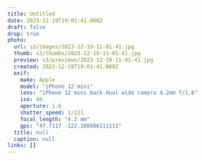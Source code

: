 ```yaml
---
title: Untitled
date: 2023-12-19T19:01:41.000Z
draft: false
drop: true
photo:
  url: s3/images/2023-12-19-11-01-41.jpg
  thumb: s3/thumbs/2023-12-19-11-01-41.jpg
  preview: s3/previews/2023-12-19-11-01-41.jpg
  created: 2023-12-19T19:01:41.000Z
  exif:
    make: Apple
    model: "iPhone 12 mini"
    lens: "iPhone 12 mini back dual wide camera 4.2mm f/1.6"
    iso: 40
    aperture: 1.6
    shutter_speed: 1/121
    focal_length: "4.2 mm"
    gps: "47.7117 -122.188086111111"
  title: null
  caption: null
links: []
---
```

